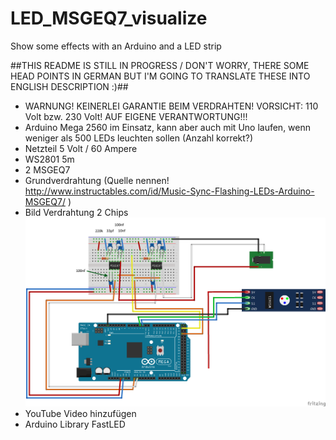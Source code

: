 # LED_MSGEQ7_visualize
Show some effects with an Arduino and a LED strip

##THIS README IS STILL IN PROGRESS / DON'T WORRY, THERE SOME HEAD POINTS IN GERMAN BUT I'M GOING TO TRANSLATE THESE INTO ENGLISH DESCRIPTION :)##

- WARNUNG! KEINERLEI GARANTIE BEIM VERDRAHTEN! VORSICHT: 110 Volt bzw. 230 Volt! AUF EIGENE VERANTWORTUNG!!!
- Arduino Mega 2560 im Einsatz, kann aber auch mit Uno laufen, wenn weniger als 500 LEDs leuchten sollen (Anzahl korrekt?)
- Netzteil 5 Volt / 60 Ampere
- WS2801 5m
- 2 MSGEQ7
- Grundverdrahtung (Quelle nennen! http://www.instructables.com/id/Music-Sync-Flashing-LEDs-Arduino-MSGEQ7/ )
- Bild Verdrahtung 2 Chips ![wiring](https://github.com/calliconfused/LED_MSGEQ7_visualize/blob/master/pictures/2MSGEQ7_overview.png)
- YouTube Video hinzufügen
- Arduino Library FastLED
